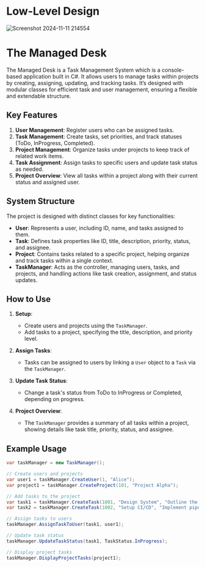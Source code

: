 # Low-Level Design
![Screenshot 2024-11-11 214554](https://github.com/user-attachments/assets/f29724ef-bdc4-48e7-978d-acc5fce646f1)




# The Managed Desk

The Managed Desk is a Task Management System which is a console-based application built in C#. It allows users to manage tasks within projects by creating, assigning, updating, and tracking tasks. It’s designed with modular classes for efficient task and user management, ensuring a flexible and extendable structure.

## Key Features

1. **User Management**: Register users who can be assigned tasks.
2. **Task Management**: Create tasks, set priorities, and track statuses (ToDo, InProgress, Completed).
3. **Project Management**: Organize tasks under projects to keep track of related work items.
4. **Task Assignment**: Assign tasks to specific users and update task status as needed.
5. **Project Overview**: View all tasks within a project along with their current status and assigned user.

## System Structure

The project is designed with distinct classes for key functionalities:

- **User**: Represents a user, including ID, name, and tasks assigned to them.
- **Task**: Defines task properties like ID, title, description, priority, status, and assignee.
- **Project**: Contains tasks related to a specific project, helping organize and track tasks within a single context.
- **TaskManager**: Acts as the controller, managing users, tasks, and projects, and handling actions like task creation, assignment, and status updates.

## How to Use

1. **Setup**:
   - Create users and projects using the `TaskManager`.
   - Add tasks to a project, specifying the title, description, and priority level.

2. **Assign Tasks**:
   - Tasks can be assigned to users by linking a `User` object to a `Task` via the `TaskManager`.

3. **Update Task Status**:
   - Change a task's status from ToDo to InProgress or Completed, depending on progress.

4. **Project Overview**:
   - The `TaskManager` provides a summary of all tasks within a project, showing details like task title, priority, status, and assignee.

## Example Usage

```csharp
var taskManager = new TaskManager();

// Create users and projects
var user1 = taskManager.CreateUser(1, "Alice");
var project1 = taskManager.CreateProject(101, "Project Alpha");

// Add tasks to the project
var task1 = taskManager.CreateTask(1001, "Design System", "Outline the architecture.", TaskPriority.High, project1);
var task2 = taskManager.CreateTask(1002, "Setup CI/CD", "Implement pipelines.", TaskPriority.Medium, project1);

// Assign tasks to users
taskManager.AssignTaskToUser(task1, user1);

// Update task status
taskManager.UpdateTaskStatus(task1, TaskStatus.InProgress);

// Display project tasks
taskManager.DisplayProjectTasks(project1);
